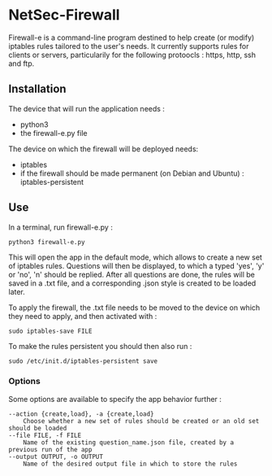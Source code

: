 # NetSec-Firewall

Firewall-e is a command-line program destined to help create (or modify) iptables rules tailored to the user's needs.
It currently supports rules for clients or servers, particularily for the following protoocls : https, http, ssh and ftp.

## Installation
The device that will run the application needs :
- python3
- the firewall-e.py file

The device on which the firewall will be deployed needs:
- iptables
- if the firewall should be made permanent (on Debian and Ubuntu) : iptables-persistent

## Use
In a terminal, run firewall-e.py :
```
python3 firewall-e.py
```
This will open the app in the default mode, which allows to create a new set of iptables rules.
Questions will then be displayed, to which a typed 'yes', 'y' or 'no', 'n' should be replied.
After all questions are done, the rules will be saved in a .txt file, and a corresponding .json style is created to be loaded later.

To apply the firewall, the .txt file needs to be moved to the device on which they need to apply, and then activated with :
```
sudo iptables-save FILE
```

To make the rules persistent you should then also run :
```
sudo /etc/init.d/iptables-persistent save 
```

### Options
Some options are available to specify the app behavior further :
```
--action {create,load}, -a {create,load}
    Choose whether a new set of rules should be created or an old set should be loaded
--file FILE, -f FILE  
    Name of the existing question_name.json file, created by a previous run of the app
--output OUTPUT, -o OUTPUT
    Name of the desired output file in which to store the rules
```
